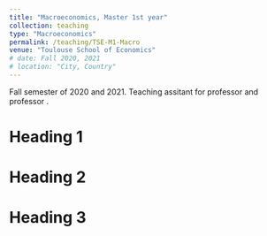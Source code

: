```yaml
---
title: "Macroeconomics, Master 1st year"
collection: teaching
type: "Macroeconomics"
permalink: /teaching/TSE-M1-Macro
venue: "Toulouse School of Economics"
# date: Fall 2020, 2021
# location: "City, Country"
---
```


Fall semester of 2020 and 2021. Teaching assitant for professor  and professor .

Heading 1
======

Heading 2
======

Heading 3
======
